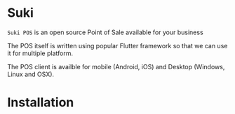 # Suki
`Suki POS` is an open source Point of Sale available for your business

The POS itself is written using popular Flutter framework so that we can use it for multiple platform.

The POS client is availble for mobile (Android, iOS) and Desktop (Windows, Linux and OSX).

# Installation
